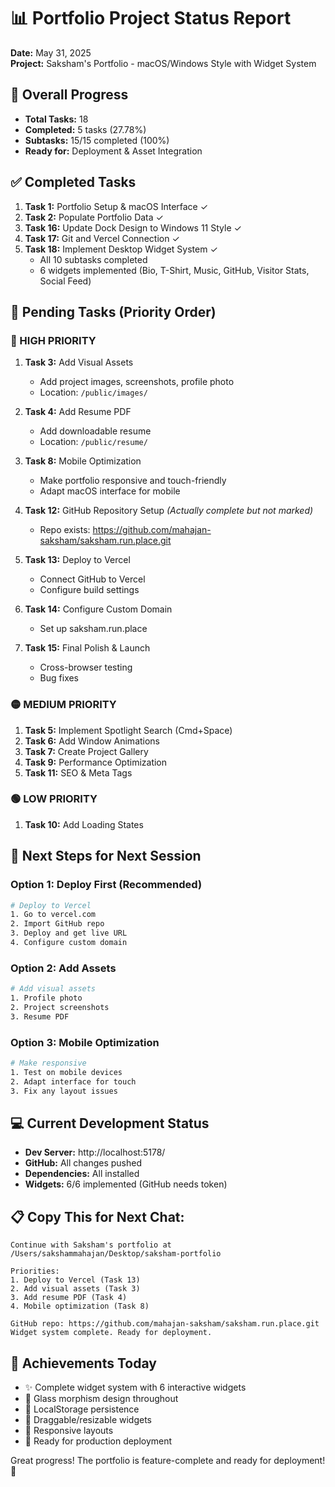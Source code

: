 # 📊 Portfolio Project Status Report
**Date:** May 31, 2025  
**Project:** Saksham's Portfolio - macOS/Windows Style with Widget System

## 🎯 Overall Progress
- **Total Tasks:** 18
- **Completed:** 5 tasks (27.78%)
- **Subtasks:** 15/15 completed (100%)
- **Ready for:** Deployment & Asset Integration

## ✅ Completed Tasks
1. **Task 1:** Portfolio Setup & macOS Interface ✓
2. **Task 2:** Populate Portfolio Data ✓
3. **Task 16:** Update Dock Design to Windows 11 Style ✓
4. **Task 17:** Git and Vercel Connection ✓
5. **Task 18:** Implement Desktop Widget System ✓
   - All 10 subtasks completed
   - 6 widgets implemented (Bio, T-Shirt, Music, GitHub, Visitor Stats, Social Feed)

## 📝 Pending Tasks (Priority Order)

### 🔴 HIGH PRIORITY
1. **Task 3:** Add Visual Assets
   - Add project images, screenshots, profile photo
   - Location: `/public/images/`

2. **Task 4:** Add Resume PDF
   - Add downloadable resume
   - Location: `/public/resume/`

3. **Task 8:** Mobile Optimization
   - Make portfolio responsive and touch-friendly
   - Adapt macOS interface for mobile

4. **Task 12:** GitHub Repository Setup *(Actually complete but not marked)*
   - Repo exists: https://github.com/mahajan-saksham/saksham.run.place.git

5. **Task 13:** Deploy to Vercel
   - Connect GitHub to Vercel
   - Configure build settings

6. **Task 14:** Configure Custom Domain
   - Set up saksham.run.place

7. **Task 15:** Final Polish & Launch
   - Cross-browser testing
   - Bug fixes

### 🟡 MEDIUM PRIORITY
1. **Task 5:** Implement Spotlight Search (Cmd+Space)
2. **Task 6:** Add Window Animations
3. **Task 7:** Create Project Gallery
4. **Task 9:** Performance Optimization
5. **Task 11:** SEO & Meta Tags

### 🟢 LOW PRIORITY
1. **Task 10:** Add Loading States

## 🚀 Next Steps for Next Session

### Option 1: Deploy First (Recommended)
```bash
# Deploy to Vercel
1. Go to vercel.com
2. Import GitHub repo
3. Deploy and get live URL
4. Configure custom domain
```

### Option 2: Add Assets
```bash
# Add visual assets
1. Profile photo
2. Project screenshots
3. Resume PDF
```

### Option 3: Mobile Optimization
```bash
# Make responsive
1. Test on mobile devices
2. Adapt interface for touch
3. Fix any layout issues
```

## 💻 Current Development Status
- **Dev Server:** http://localhost:5178/
- **GitHub:** All changes pushed
- **Dependencies:** All installed
- **Widgets:** 6/6 implemented (GitHub needs token)

## 📋 Copy This for Next Chat:
```
Continue with Saksham's portfolio at /Users/sakshammahajan/Desktop/saksham-portfolio

Priorities:
1. Deploy to Vercel (Task 13)
2. Add visual assets (Task 3)
3. Add resume PDF (Task 4)
4. Mobile optimization (Task 8)

GitHub repo: https://github.com/mahajan-saksham/saksham.run.place.git
Widget system complete. Ready for deployment.
```

## 🎉 Achievements Today
- ✨ Complete widget system with 6 interactive widgets
- 🎨 Glass morphism design throughout
- 💾 LocalStorage persistence
- 🔧 Draggable/resizable widgets
- 📱 Responsive layouts
- 🚀 Ready for production deployment

Great progress! The portfolio is feature-complete and ready for deployment! 🌟
